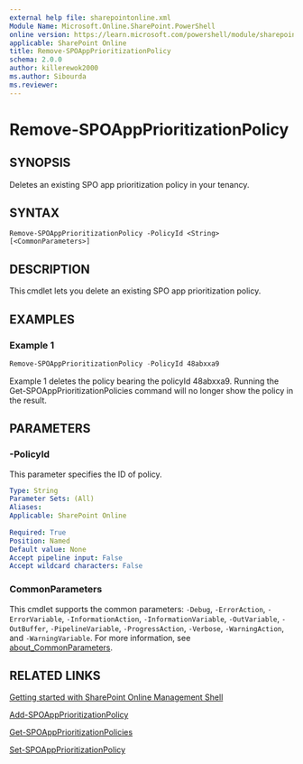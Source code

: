 ```yaml
---
external help file: sharepointonline.xml
Module Name: Microsoft.Online.SharePoint.PowerShell
online version: https://learn.microsoft.com/powershell/module/sharepoint-online/Remove-SPOAppPrioritizationPolicy
applicable: SharePoint Online
title: Remove-SPOAppPrioritizationPolicy
schema: 2.0.0
author: killerewok2000
ms.author: Sibourda
ms.reviewer:
---
```


# Remove-SPOAppPrioritizationPolicy

## SYNOPSIS

Deletes an existing SPO app prioritization policy in your tenancy.  

## SYNTAX

```
Remove-SPOAppPrioritizationPolicy -PolicyId <String> [<CommonParameters>]
```

## DESCRIPTION

This cmdlet lets you delete an existing SPO app prioritization policy.  

## EXAMPLES

### Example 1

```powershell
Remove-SPOAppPrioritizationPolicy -PolicyId 48abxxa9 
```

Example 1 deletes the policy bearing the policyId 48abxxa9. Running the Get-SPOAppPrioritizationPolicies command will no longer show the policy in the result. 

## PARAMETERS

### -PolicyId 
 
This parameter specifies the ID of policy.
```yaml
Type: String
Parameter Sets: (All)
Aliases:
Applicable: SharePoint Online
 
Required: True
Position: Named
Default value: None
Accept pipeline input: False
Accept wildcard characters: False
```
### CommonParameters

This cmdlet supports the common parameters: `-Debug`, `-ErrorAction`, `-ErrorVariable`, `-InformationAction`, `-InformationVariable`, `-OutVariable`, `-OutBuffer`, `-PipelineVariable`, `-ProgressAction`, `-Verbose`, `-WarningAction`, and `-WarningVariable`. For more information, see [about_CommonParameters](/powershell/module/microsoft.powershell.core/about/about_commonparameters).

## RELATED LINKS

[Getting started with SharePoint Online Management Shell](/powershell/sharepoint/sharepoint-online/connect-sharepoint-online)

[Add-SPOAppPrioritizationPolicy](./Add-SPOAppPrioritizationPolicy.md)

[Get-SPOAppPrioritizationPolicies](./Get-SPOAppPrioritizationPolicies.md)

[Set-SPOAppPrioritizationPolicy](./Set-SPOAppPrioritizationPolicy.md)
